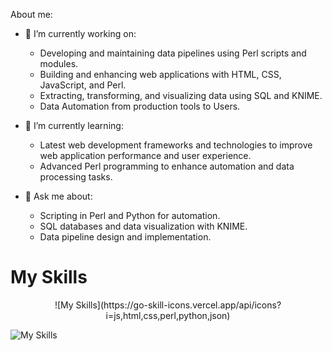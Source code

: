 About me:
- 🔭 I’m currently working on:
    - Developing and maintaining data pipelines using Perl scripts and modules.
    - Building and enhancing web applications with HTML, CSS, JavaScript, and Perl.
    - Extracting, transforming, and visualizing data using SQL and KNIME.
    - Data Automation from production tools to Users.

- 🌱 I’m currently learning:
    - Latest web development frameworks and technologies to improve web application performance and user experience.
    - Advanced Perl programming to enhance automation and data processing tasks.

- 💬 Ask me about:
    - Scripting in Perl and Python for automation.
    - SQL databases and data visualization with KNIME.
    - Data pipeline design and implementation.

<h1>My Skills</h1>
<p align="center">
![My Skills](https://go-skill-icons.vercel.app/api/icons?i=js,html,css,perl,python,json)

![My Skills](https://go-skill-icons.vercel.app/api/icons?i=linux,bash,vscode,visualstudio)
</p>

